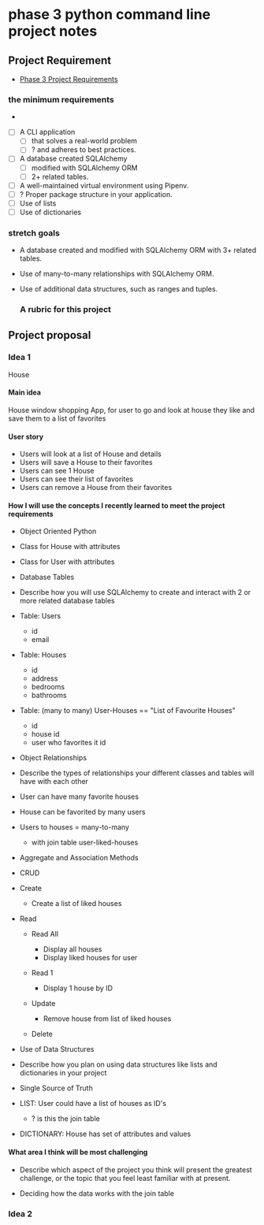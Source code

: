 # phase 3 python command line project notes

## Project Requirement


-  [Phase 3 Project Requirements](https://my.learn.co/courses/653/pages/phase-3-project-cli?module_item_id=95439)

### the minimum requirements
*  
   
- [ ] A CLI application 
   - [ ] that solves a real-world problem 
   - [ ] ? and adheres to best practices.
- [ ] A database created SQLAlchemy
   - [ ]  modified with SQLAlchemy ORM
   - [ ]  2+ related tables.
- [ ] A well-maintained virtual environment using Pipenv.
- [ ]  ? Proper package structure in your application.
- [ ] Use of lists 
- [ ] Use of dictionaries

### stretch goals 
- A database created and modified with SQLAlchemy ORM with 3+ related tables.
- Use of many-to-many relationships with SQLAlchemy ORM.
- Use of additional data structures, such as ranges and tuples.

   ### A rubric for this project 


## Project proposal


### Idea 1

House

#### Main idea

House window shopping App, for user to go and look at house they like and save them to a list of favorites

#### User story

- Users will look at a list of House and details
- Users will save a House to their favorites 
- Users can see 1 House
- Users can see their list of favorites
- Users can remove a House from their favorites


#### How I will use the concepts I recently learned to meet the project requirements

-  Object Oriented Python 
  - Class for House with attributes
  - Class for User with attributes
-  Database Tables 
  -  Describe how you will use SQLAlchemy to create and interact with 2 or more related database tables
  - Table: Users
     - id
     - email
  - Table: Houses
     - id
     - address
     - bedrooms
     - bathrooms
  - Table: (many to many) User-Houses == "List of Favourite Houses"
     - id
     - house id
     - user who favorites it id


-  Object Relationships 
  - Describe the types of relationships your different classes and tables will have with each other
  - User can have many favorite houses
  - House can be favorited by many users
  - Users to houses = many-to-many
    - with join table user-liked-houses

-  Aggregate and Association Methods 
  - CRUD
  - Create
    - Create a list of liked houses
  - Read
    - Read All
       - Display all houses
       - Display liked houses for user
    - Read 1
       - Display 1 house by ID

    - Update
       - Remove house from list of liked houses

    - Delete           
-  Use of Data Structures 
  - Describe how you plan on using data structures like lists and dictionaries in your project
  - Single Source of Truth
  - LIST: User could have a list of houses as ID's
    - ? is this the join table
  - DICTIONARY: House has set of attributes and values  

#### What area I think will be most challenging
 - Describe which aspect of the project you think will present the greatest challenge, or the topic that you feel least familiar with at present.

- Deciding how the data works with the join table

### Idea 2